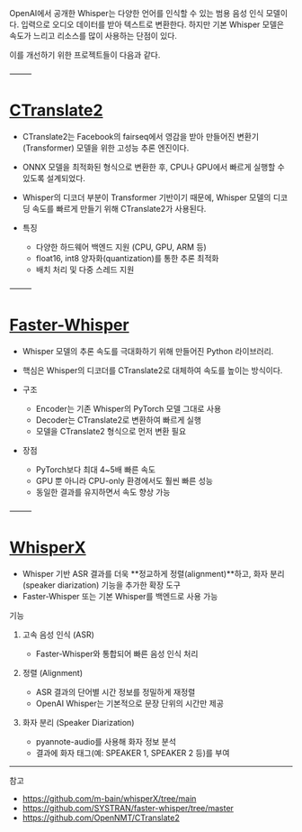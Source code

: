 
OpenAI에서 공개한 Whisper는 다양한 언어를 인식할 수 있는 범용 음성 인식 모델이다. 입력으로 오디오 데이터를 받아 텍스트로 변환한다. 하지만 기본 Whisper 모델은 속도가 느리고 리소스를 많이 사용하는 단점이 있다.

이를 개선하기 위한 프로젝트들이 다음과 같다.

⸻

# [CTranslate2](https://github.com/OpenNMT/CTranslate2)

- CTranslate2는 Facebook의 fairseq에서 영감을 받아 만들어진 변환기(Transformer) 모델을 위한 고성능 추론 엔진이다.
- ONNX 모델을 최적화된 형식으로 변환한 후, CPU나 GPU에서 빠르게 실행할 수 있도록 설계되었다.
- Whisper의 디코더 부분이 Transformer 기반이기 때문에, Whisper 모델의 디코딩 속도를 빠르게 만들기 위해 CTranslate2가 사용된다.

- 특징
  - 다양한 하드웨어 백엔드 지원 (CPU, GPU, ARM 등)
  - float16, int8 양자화(quantization)를 통한 추론 최적화
  - 배치 처리 및 다중 스레드 지원

⸻

# [Faster-Whisper](https://github.com/SYSTRAN/faster-whisper/tree/master)

- Whisper 모델의 추론 속도를 극대화하기 위해 만들어진 Python 라이브러리.
- 핵심은 Whisper의 디코더를 CTranslate2로 대체하여 속도를 높이는 방식이다.

- 구조

  - Encoder는 기존 Whisper의 PyTorch 모델 그대로 사용
  - Decoder는 CTranslate2로 변환하여 빠르게 실행
  - 모델을 CTranslate2 형식으로 먼저 변환 필요

- 장점

  - PyTorch보다 최대 4~5배 빠른 속도
  - GPU 뿐 아니라 CPU-only 환경에서도 훨씬 빠른 성능
  - 동일한 결과를 유지하면서 속도 향상 가능

⸻

# [WhisperX](https://github.com/m-bain/whisperX/tree/main)

- Whisper 기반 ASR 결과를 더욱 **정교하게 정렬(alignment)**하고, 화자 분리(speaker diarization) 기능을 추가한 확장 도구
- Faster-Whisper 또는 기본 Whisper를 백엔드로 사용 가능

기능

1. 고속 음성 인식 (ASR)

    - Faster-Whisper와 통합되어 빠른 음성 인식 처리

2. 정렬 (Alignment)

    - ASR 결과의 단어별 시간 정보를 정밀하게 재정렬
    - OpenAI Whisper는 기본적으로 문장 단위의 시간만 제공

3. 화자 분리 (Speaker Diarization)

    - pyannote-audio를 사용해 화자 정보 분석
    - 결과에 화자 태그(예: SPEAKER 1, SPEAKER 2 등)를 부여

---

참고

- <https://github.com/m-bain/whisperX/tree/main>
- <https://github.com/SYSTRAN/faster-whisper/tree/master>
- <https://github.com/OpenNMT/CTranslate2>
